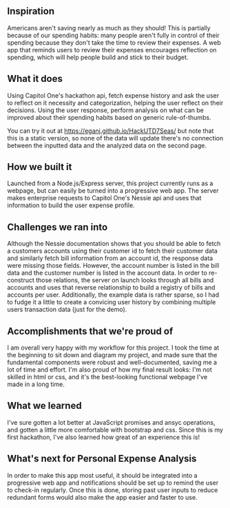 ## Inspiration
Americans aren't saving nearly as much as they should! This is partially because of our spending habits: many people aren't fully in control of their spending because they don't take the time to review their expenses. A web app that reminds users to review their expenses encourages reflection on spending, which will help people build and stick to their budget.
## What it does
Using Capitol One's hackathon api, fetch expense history and ask the user to reflect on it necessity and categorization, helping the user reflect on their decisions. Using the user response, perform analysis on what can be improved about their spending habits based on generic rule-of-thumbs.

You can try it out at https://eganj.github.io/HackUTD7Seas/ but note that this is a static version, so none of the data will update there's no connection between the inputted data and the analyzed data on the second page.
## How we built it
Launched from a Node.js/Express server, this project currently runs as a webpage, but can easily be turned into a progressive web app. The server makes enterprise requests to Capitol One's Nessie api and uses that information to build the user expense profile.
## Challenges we ran into
Although the Nessie documentation shows that you should be able to fetch a customers accounts using their customer id to fetch their customer data and similarly fetch bill information from an account id, the response data were missing those fields. However, the account number is listed in the bill data and the customer number is listed in the account data. In order to re-construct those relations, the server on launch looks through all bills and accounts and uses that reverse relationship to build a registry of bills and accounts per user.
Additionally, the example data is rather sparse, so I had to fudge it a little to create a convicing user history by combining multiple users transaction data (just for the demo).
## Accomplishments that we're proud of
I am overall very happy with my workflow for this project. I took the time at the beginning to sit down and diagram my project, and made sure that the fundamental components were robust and well-documented, saving me a lot of time and effort. I'm also proud of how my final result looks: I'm not skilled in html or css, and it's the best-looking functional webpage I've made in a long time.
## What we learned
I've sure gotten a lot better at JavaScript promises and ansyc operations, and gotten a little more comfortable with bootstrap and css. Since this is my first hackathon, I've also learned how great of an experience this is!
## What's next for Personal Expense Analysis
In order to make this app most useful, it should be integrated into a progressive web app and notifications should be set up to remind the user to check-in regularly. Once this is done, storing past user inputs to reduce redundant forms would also make the app easier and faster to use.
